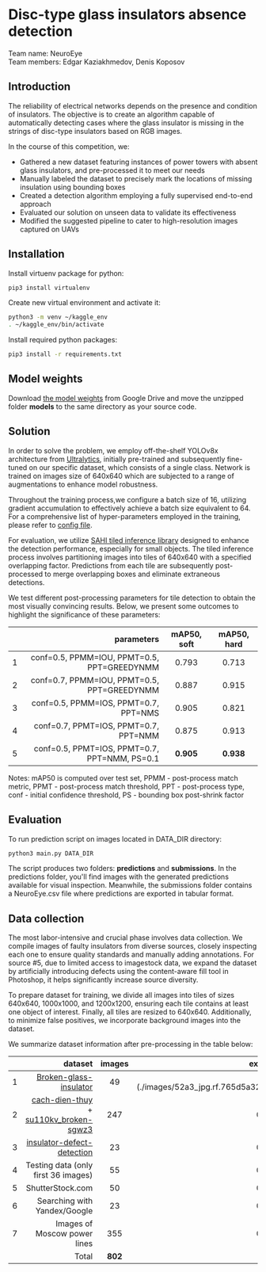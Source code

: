 # Disc-type glass insulators absence detection

Team name: NeuroEye  
Team members: Edgar Kaziakhmedov, Denis Koposov

## Introduction

The reliability of electrical networks depends on the presence and condition of insulators. The objective is to create an algorithm capable of automatically detecting cases where the glass insulator is missing in the strings of disc-type insulators based on RGB images.  

In the course of this competition, we:
* Gathered a new dataset featuring instances of power towers with absent glass insulators, and pre-processed it to meet our needs
* Manually labeled the dataset to precisely mark the locations of missing insulation using bounding boxes
* Created a detection algorithm employing a fully supervised end-to-end approach
* Evaluated our solution on unseen data to validate its effectiveness
* Modified the suggested pipeline to cater to high-resolution images captured on UAVs

## Installation

Install virtuenv package for python:
```sh
pip3 install virtualenv
```

Create new virtual environment and activate it:
```sh
python3 -m venv ~/kaggle_env
. ~/kaggle_env/bin/activate
```

Install required python packages:
```sh
pip3 install -r requirements.txt
```

## Model weights

Download [the model weights](https://drive.google.com/file/d/1gweLmrbDAfyAiRBXGQC2RS2wiYdlCJ3f/view?usp=sharing) from Google Drive and move the unzipped folder **models** to the same directory as your source code.

## Solution

In order to solve the problem, we employ off-the-shelf YOLOv8x architecture from [Ultralytics](https://docs.ultralytics.com/), initially pre-trained and subsequently fine-tuned on our specific dataset, which consists of a single class. Network is trained on images size of 640x640 which are subjected to a range of augmentations to enhance model robustness.  

Throughout the training process,we configure a batch size of 16, utilizing gradient accumulation to effectively achieve a batch size equivalent to 64. For a comprehensive list of hyper-parameters employed in the training, please refer to [config file](configs/train/yolov8x_adamw_best.yaml).  

For evaluation, we utilize [SAHI tiled inference library](https://docs.ultralytics.com/guides/sahi-tiled-inference/#introduction-to-sahi) designed to enhance the detection performance, especially for small objects. The tiled inference process involves partitioning images into tiles of 640x640 with a specified overlapping factor. Predictions from each tile are subsequently post-processed to merge overlapping boxes and eliminate extraneous detections.

We test different post-processing parameters for tile detection to obtain the most visually convincing results. Below, we present some outcomes to highlight the significance of these parameters:

|   | parameters | mAP50, soft | mAP50, hard |
|:-:|--:|:-:|:-:|
| 1 | conf=0.5, PPMM=IOU, PPMT=0.5, PPT=GREEDYNMM | 0.793 | 0.713 |
| 2 | conf=0.7, PPMM=IOU, PPMT=0.5, PPT=GREEDYNMM | 0.887 | 0.915 |
| 3 | conf=0.5, PPMM=IOS, PPMT=0.7, PPT=NMS | 0.905 | 0.821 |
| 4 | conf=0.7, PPMT=IOS, PPMT=0.7, PPT=NMM | 0.875 | 0.913 |
| 5 | conf=0.5, PPMT=IOS, PPMT=0.7, PPT=NMM, PS=0.1 | **0.905** | **0.938** |

Notes: mAP50 is computed over test set, PPMM - post-process match metric, PPMT - post-process match threshold, PPT - post-process type, conf - initial confidence threshold, PS - bounding box post-shrink factor

## Evaluation

To run prediction script on images located in DATA_DIR directory:

```sh
python3 main.py DATA_DIR
```

The script produces two folders: **predictions** and **submissions**. In the predictions folder, you'll find images with the generated predictions available for visual inspection. Meanwhile, the submissions folder contains a NeuroEye.csv file where predictions are exported in tabular format.

## Data collection

The most labor-intensive and crucial phase involves data collection. We compile images of faulty insulators from diverse sources, closely inspecting each one to ensure quality standards and manually adding annotations. For source #5, due to limited access to imagestock data, we expand the dataset by artificially introducing defects using the content-aware fill tool in Photoshop, it helps significantly increase source diversity. 

To prepare dataset for training, we divide all images into tiles of sizes 640x640, 1000x1000, and 1200x1200, ensuring each tile contains at least one object of interest. Finally, all tiles are resized to 640x640.  Additionally, to minimize false positives, we incorporate background images into the dataset. 

We summarize dataset information after pre-processing in the table below:

|   | dataset | images | examples |
|:-:|--:|:-:|:-:|
| 1 | [Broken-glass-insulator](https://universe.roboflow.com/deep-learning-wpmkc/broken-glass-insulator) | 49 | ![](./images/52a3_jpg.rf.765d5a3259f26408e1ce6f029ba8ff45_0.JPG | width=50 ) ![](./images/8a2_jpg.rf.5f85bb3d046c3e6d991cd78ea76cea7c_0.JPG | width=50 ) |
| 2 | [cach-dien-thuy](https://universe.roboflow.com/osu/cach-dien-thuy) + [su110kv_broken-sgwz3](https://universe.roboflow.com/osu/su110kv_broken-sgwz3) | 247 | 0.915 |
| 3 | [insulator-defect-detection](https://datasetninja.com/insulator-defect-detection#download) | 23 | 0.821 |
| 4 | Testing data (only first 36 images) | 55 | 0.913 |
| 5 | ShutterStock.com | 50 | 0.938 |
| 6 | Searching with Yandex/Google | 23 | 0.938 |
| 7 | Images of Moscow power lines | 355 | 0.938 |
|   | Total | **802** | |